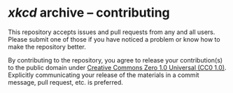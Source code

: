 # <i>xkcd</i> archive &ndash;&nbsp;contributing

This repository accepts issues and pull requests from any and all users. Please submit one of those if you have noticed a problem or know how to make the repository better.

By contributing to the repository, you agree to release your contribution(s) to the public domain under [Creative Commons Zero&nbsp;1.0 Universal (CC0&nbsp;1.0)](./licenses/CC0-1.0.md). Explicitly communicating your release of the materials in a commit message, pull request, etc. is preferred.
